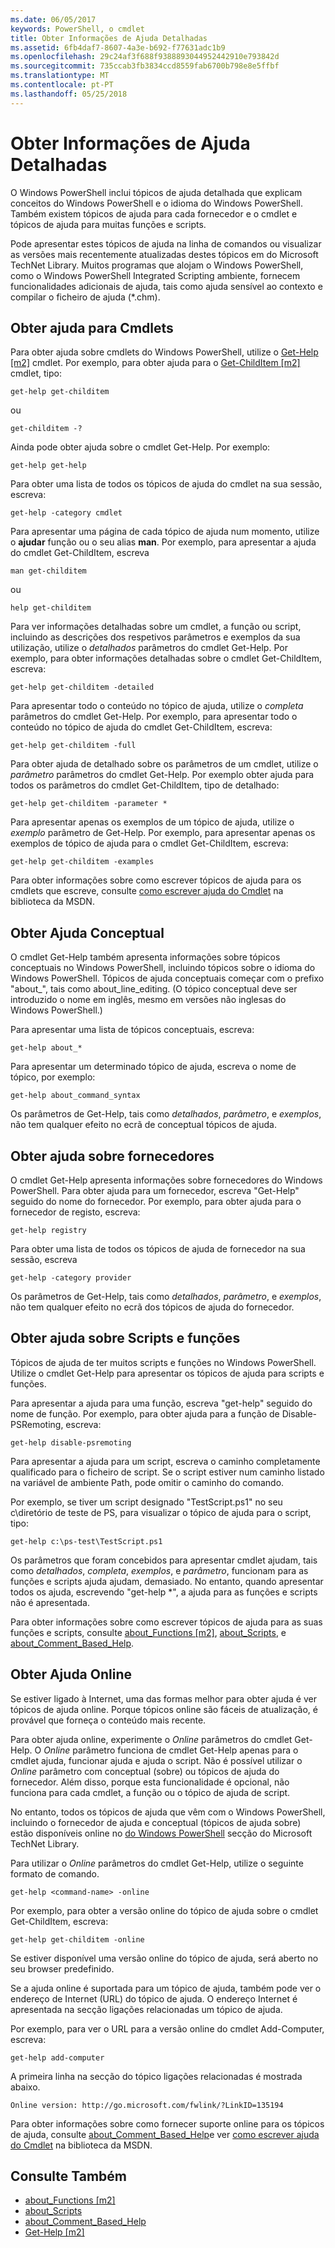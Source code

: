```yaml
---
ms.date: 06/05/2017
keywords: PowerShell, o cmdlet
title: Obter Informações de Ajuda Detalhadas
ms.assetid: 6fb4daf7-8607-4a3e-b692-f77631adc1b9
ms.openlocfilehash: 29c24af3f688f9388893044952442910e793842d
ms.sourcegitcommit: 735ccab3fb3834ccd8559fab6700b798e8e5ffbf
ms.translationtype: MT
ms.contentlocale: pt-PT
ms.lasthandoff: 05/25/2018
---
```

# <a name="getting-detailed-help-information"></a>Obter Informações de Ajuda Detalhadas
O Windows PowerShell inclui tópicos de ajuda detalhada que explicam conceitos do Windows PowerShell e o idioma do Windows PowerShell. Também existem tópicos de ajuda para cada fornecedor e o cmdlet e tópicos de ajuda para muitas funções e scripts.

Pode apresentar estes tópicos de ajuda na linha de comandos ou visualizar as versões mais recentemente atualizadas destes tópicos em do Microsoft TechNet Library. Muitos programas que alojam o Windows PowerShell, como o Windows PowerShell Integrated Scripting ambiente, fornecem funcionalidades adicionais de ajuda, tais como ajuda sensível ao contexto e compilar o ficheiro de ajuda (*.chm).

## <a name="getting-help-for-cmdlets"></a>Obter ajuda para Cmdlets
Para obter ajuda sobre cmdlets do Windows PowerShell, utilize o [Get-Help [m2]](https://technet.microsoft.com/library/2d7fe1b4-0025-4580-a911-d81922dd6cd2) cmdlet. Por exemplo, para obter ajuda para o [Get-ChildItem [m2]](https://technet.microsoft.com/library/4b270d63-c995-45b8-b5b4-3f8887efbfcc) cmdlet, tipo:

```
get-help get-childitem
```

ou

```
get-childitem -?
```

Ainda pode obter ajuda sobre o cmdlet Get-Help. Por exemplo:

```
get-help get-help
```

Para obter uma lista de todos os tópicos de ajuda do cmdlet na sua sessão, escreva:

```
get-help -category cmdlet
```

Para apresentar uma página de cada tópico de ajuda num momento, utilize o **ajudar** função ou o seu alias **man**. Por exemplo, para apresentar a ajuda do cmdlet Get-ChildItem, escreva

```
man get-childitem
```

ou

```
help get-childitem
```

Para ver informações detalhadas sobre um cmdlet, a função ou script, incluindo as descrições dos respetivos parâmetros e exemplos da sua utilização, utilize o *detalhados* parâmetros do cmdlet Get-Help. Por exemplo, para obter informações detalhadas sobre o cmdlet Get-ChildItem, escreva:

```
get-help get-childitem -detailed
```

Para apresentar todo o conteúdo no tópico de ajuda, utilize o *completa* parâmetros do cmdlet Get-Help. Por exemplo, para apresentar todo o conteúdo no tópico de ajuda do cmdlet Get-ChildItem, escreva:

```
get-help get-childitem -full
```

Para obter ajuda de detalhado sobre os parâmetros de um cmdlet, utilize o *parâmetro* parâmetros do cmdlet Get-Help. Por exemplo obter ajuda para todos os parâmetros do cmdlet Get-ChildItem, tipo de detalhado:

```
get-help get-childitem -parameter *
```

Para apresentar apenas os exemplos de um tópico de ajuda, utilize o *exemplo* parâmetro de Get-Help. Por exemplo, para apresentar apenas os exemplos de tópico de ajuda para o cmdlet Get-ChildItem, escreva:

```
get-help get-childitem -examples
```

Para obter informações sobre como escrever tópicos de ajuda para os cmdlets que escreve, consulte [como escrever ajuda do Cmdlet](https://go.microsoft.com/fwlink/?LinkID=123415) na biblioteca da MSDN.

## <a name="getting-conceptual-help"></a>Obter Ajuda Conceptual
O cmdlet Get-Help também apresenta informações sobre tópicos conceptuais no Windows PowerShell, incluindo tópicos sobre o idioma do Windows PowerShell. Tópicos de ajuda conceptuais começar com o prefixo "about_", tais como about_line_editing. (O tópico conceptual deve ser introduzido o nome em inglês, mesmo em versões não inglesas do Windows PowerShell.)

Para apresentar uma lista de tópicos conceptuais, escreva:

```
get-help about_*
```

Para apresentar um determinado tópico de ajuda, escreva o nome de tópico, por exemplo:

```
get-help about_command_syntax
```

Os parâmetros de Get-Help, tais como *detalhados*, *parâmetro*, e *exemplos*, não tem qualquer efeito no ecrã de conceptual tópicos de ajuda.

## <a name="getting-help-about-providers"></a>Obter ajuda sobre fornecedores
O cmdlet Get-Help apresenta informações sobre fornecedores do Windows PowerShell. Para obter ajuda para um fornecedor, escreva "Get-Help" seguido do nome do fornecedor. Por exemplo, para obter ajuda para o fornecedor de registo, escreva:

```
get-help registry
```

Para obter uma lista de todos os tópicos de ajuda de fornecedor na sua sessão, escreva

```
get-help -category provider
```

Os parâmetros de Get-Help, tais como *detalhados*, *parâmetro*, e *exemplos*, não tem qualquer efeito no ecrã dos tópicos de ajuda do fornecedor.

## <a name="getting-help-about-scripts-and-functions"></a>Obter ajuda sobre Scripts e funções
Tópicos de ajuda de ter muitos scripts e funções no Windows PowerShell. Utilize o cmdlet Get-Help para apresentar os tópicos de ajuda para scripts e funções.

Para apresentar a ajuda para uma função, escreva "get-help" seguido do nome de função. Por exemplo, para obter ajuda para a função de Disable-PSRemoting, escreva:

```
get-help disable-psremoting
```

Para apresentar a ajuda para um script, escreva o caminho completamente qualificado para o ficheiro de script. Se o script estiver num caminho listado na variável de ambiente Path, pode omitir o caminho do comando.

Por exemplo, se tiver um script designado "TestScript.ps1" no seu c\\diretório de teste de PS, para visualizar o tópico de ajuda para o script, tipo:

```
get-help c:\ps-test\TestScript.ps1
```

Os parâmetros que foram concebidos para apresentar cmdlet ajudam, tais como *detalhados*, *completa*, *exemplos*, e *parâmetro*, funcionam para as funções e scripts ajuda ajudam, demasiado. No entanto, quando apresentar todos os ajuda, escrevendo "get-help \*", a ajuda para as funções e scripts não é apresentada.

Para obter informações sobre como escrever tópicos de ajuda para as suas funções e scripts, consulte [about_Functions [m2]](https://technet.microsoft.com/library/61d40692-5300-4de9-a9b5-bae31815e105), [about_Scripts](https://technet.microsoft.com/library/7dc08334-dcfe-450b-b949-0554855623af), e [about_Comment_Based_Help](https://technet.microsoft.com/library/99a81ccc-21a0-49ec-a1b3-9efe2b4c0bbf).

## <a name="getting-help-online"></a>Obter Ajuda Online
Se estiver ligado à Internet, uma das formas melhor para obter ajuda é ver tópicos de ajuda online. Porque tópicos online são fáceis de atualização, é provável que forneça o conteúdo mais recente.

Para obter ajuda online, experimente o *Online* parâmetros do cmdlet Get-Help. O *Online* parâmetro funciona de cmdlet Get-Help apenas para o cmdlet ajuda, funcionar ajuda e ajuda o script. Não é possível utilizar o *Online* parâmetro com conceptual (sobre) ou tópicos de ajuda do fornecedor. Além disso, porque esta funcionalidade é opcional, não funciona para cada cmdlet, a função ou o tópico de ajuda de script.

No entanto, todos os tópicos de ajuda que vêm com o Windows PowerShell, incluindo o fornecedor de ajuda e conceptual (tópicos de ajuda sobre) estão disponíveis online no [do Windows PowerShell](http://go.microsoft.com/fwlink/?LinkID=107116) secção do Microsoft TechNet Library.

Para utilizar o *Online* parâmetros do cmdlet Get-Help, utilize o seguinte formato de comando.

```
get-help <command-name> -online
```

Por exemplo, para obter a versão online do tópico de ajuda sobre o cmdlet Get-ChildItem, escreva:

```
get-help get-childitem -online
```

Se estiver disponível uma versão online do tópico de ajuda, será aberto no seu browser predefinido.

Se a ajuda online é suportada para um tópico de ajuda, também pode ver o endereço de Internet (URL) do tópico de ajuda. O endereço Internet é apresentada na secção ligações relacionadas um tópico de ajuda.

Por exemplo, para ver o URL para a versão online do cmdlet Add-Computer, escreva:

```
get-help add-computer
```

A primeira linha na secção do tópico ligações relacionadas é mostrada abaixo.

```
Online version: http://go.microsoft.com/fwlink/?LinkID=135194
```

Para obter informações sobre como fornecer suporte online para os tópicos de ajuda, consulte [about_Comment_Based_Help](https://technet.microsoft.com/library/99a81ccc-21a0-49ec-a1b3-9efe2b4c0bbf)e ver [como escrever ajuda do Cmdlet](https://go.microsoft.com/fwlink/?LinkID=123415) na biblioteca da MSDN.

## <a name="see-also"></a>Consulte Também
- [about_Functions [m2]](https://technet.microsoft.com/library/61d40692-5300-4de9-a9b5-bae31815e105)
- [about_Scripts](https://technet.microsoft.com/library/7dc08334-dcfe-450b-b949-0554855623af)
- [about_Comment_Based_Help](https://technet.microsoft.com/library/99a81ccc-21a0-49ec-a1b3-9efe2b4c0bbf)
- [Get-Help [m2]](https://technet.microsoft.com/library/2d7fe1b4-0025-4580-a911-d81922dd6cd2)